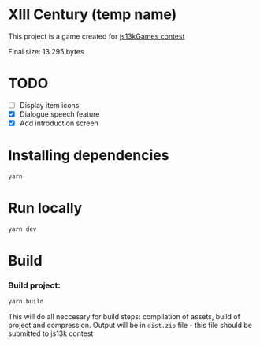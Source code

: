 # XIII Century (temp name)

This project is a game created for [js13kGames contest](https://js13kgames.com/)

Final size: 13 295 bytes

# TODO
- [ ] Display item icons
- [x] Dialogue speech feature
- [x] Add introduction screen

# Installing dependencies 
``` bash
yarn
```

# Run locally
``` bash
yarn dev
```

# Build

### Build project:
``` bash
yarn build
```

This will do all neccesary for build steps: compilation of assets, build of project and compression. 
Output will be in `dist.zip` file - this file should be submitted to js13k contest

